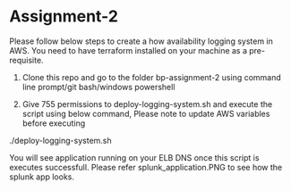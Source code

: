 # Assignment-2

Please follow below steps to create a how availability logging system in AWS. You need to have terraform installed on your machine as a pre-requisite.

1. Clone this repo and go to the folder bp-assignment-2 using command line prompt/git bash/windows powershell

2. Give 755 permissions to deploy-logging-system.sh and execute the script using below command, Please note to update AWS variables before executing

./deploy-logging-system.sh

You will see application running on your ELB DNS once this script is executes successfull. Please refer splunk_application.PNG to see how the splunk app looks.


